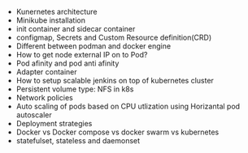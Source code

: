 * Kunernetes architecture
* Minikube installation
* init container and sidecar container
* configmap, Secrets and Custom Resource definition(CRD)
* Different between podman and docker engine
* How to get node external IP on to Pod?
* Pod afinity and pod anti afinity 
* Adapter container 
* How to setup scalable jenkins on top of kubernetes cluster 
* Persistent volume type: NFS in k8s 
* Network policies 
* Auto scaling of pods based on CPU utlization using Horizantal pod autoscaler
* Deployment strategies
* Docker vs Docker compose vs docker swarm vs kubernetes
* statefulset, stateless and daemonset 
